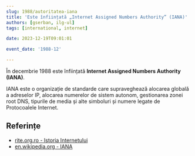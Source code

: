 ```yaml
---
slug: 1988/autoritatea-iana
title: 'Este înființată „Internet Assigned Numbers Authority” (IANA)'
authors: [gserban, ilg-ul]
tags: [international, internet]

date: 2023-12-19T09:01:01

event_date: '1988-12'

---
```


În decembrie 1988 este înființată **Internet Assigned Numbers Authority (IANA)**.

<!-- truncate -->

IANA este o organizație de standarde care supraveghează alocarea globală a
adreselor IP, alocarea numerelor de sistem autonom, gestionarea zonei root DNS,
tipurile de media și alte simboluri și numere legate de Protocoalele Internet.

## Referințe

- [rite.org.ro - Istoria Internetului](https://rite.org.ro/istoria-internetului/)
- [en.wikipedia.org - IANA](https://en.wikipedia.org/wiki/Internet_Assigned_Numbers_Authority)
